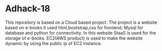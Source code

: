# Adhack-18
This repository is based on a Cloud based project.
The project is a website based on e-books it used html,bootstrap,css for frontend; Mysql for database and python for connectivity.
In this website StaaS is used for the storage of e-books. EC2(AWS product) is used to make the website dynamic by using the public ip of EC2 instance.
